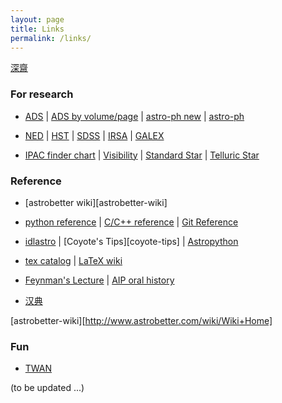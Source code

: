 ```yaml
---
layout: page
title: Links
permalink: /links/
---
```



[深齋][etymologies]

[etymologies]:http://www.etymologise.com/

### For research

* [ADS][ads] | [ADS by volume/page][adsv] | [astro-ph new][astro-ph new] | [astro-ph][astro-ph]  

* [NED][ned] | [HST][hst] | [SDSS][sdss] | [IRSA][irsa] | [GALEX][galex]

* [IPAC finder chart][ipac-find] | [Visibility][staralt] | [Standard Star][st-star] | [Telluric Star][te-star]


[astro-ph new]:http://arxiv.org/list/astro-ph/new
[astro-ph]:http://arxiv.org/find/astro-ph
[ads]:http://adsabs.harvard.edu/abstract_service.html
[adsv]:http://adsabs.harvard.edu/bib_abs.html

[ned]:http://ned.ipac.caltech.edu/forms/byname.html
[hst]:https://archive.stsci.edu/hst/search.php
[irsa]:http://irsa.ipac.caltech.edu/frontpage/
[galex]:http://galex.stsci.edu/GalexView/
[sdss]:http://skyserver.sdss.org/dr12/en/home.aspx

[ipac-find]:http://irsa.ipac.caltech.edu/applications/FinderChart/
[staralt]:http://catserver.ing.iac.es/staralt/
[st-star]:http://www.eso.org/sci/observing/tools/standards/spectra/okestandards.html
[te-star]:http://www.gemini.edu/sciops/instruments/nearir-resources/spectroscopic-standards-/telluric-standard-search

### Reference

* [astrobetter wiki][astrobetter-wiki]


* [python reference][python-ref] | [C/C++ reference][c-ref] | [Git Reference][git-ref]

* [idlastro][idlastro] | [Coyote's Tips][coyote-tips] | [Astropython][astropython]

* [tex catalog][tex] | [LaTeX wiki][wiki-latex]

* [Feynman's Lecture][feynman] | [AIP oral history][aip-oral]

* [汉典][han]

[astrobetter-wiki][http://www.astrobetter.com/wiki/Wiki+Home]

[feynman]:http://feynmanlectures.caltech.edu/
[aip-oral]:https://www.aip.org/history/ohilist/


[tex]:http://texcatalogue.ctan.org/bytopic.html#classes
[wiki-latex]:https://en.wikibooks.org/wiki/LaTeX
[python-ref]:https://docs.python.org/2/reference/
[c-ref]:http://en.cppreference.com/w/
[git-ref]:http://gitref.org/

[idlastro]:http://idlastro.gsfc.nasa.gov/contents.html
[coyoto-tips]:http://www.idlcoyote.com/documents/tips.php
[astropython]:http://www.astropython.org/

[han]:http://www.zdic.net/http://www.zdic.net/

### Fun

* [TWAN][twan]

[twan]:http://www.twanight.org/newTWAN/index.asp


(to be updated ...)
